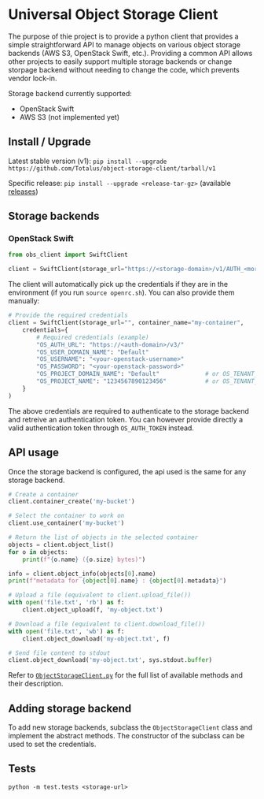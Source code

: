 
# Universal Object Storage Client

The purpose of thie project is to provide a python client that provides a simple straightforward API to manage objects on various object storage backends (AWS S3, OpenStack Swift, etc.). Providing a common API allows other projects to easily support multiple storage backends or change storpage backend without needing to change the code, which prevents vendor lock-in.

Storage backend currently supported:
- OpenStack Swift
- AWS S3 (not implemented yet)

## Install / Upgrade

Latest stable version (v1): `pip install --upgrade https://github.com/Totalus/object-storage-client/tarball/v1`

Specific release: `pip install --upgrade <release-tar-gz>` (available [releases](https://github.com/Totalus/object-storage-client/archive/refs/tags/1.0.0.tar.gz))

## Storage backends

### OpenStack Swift

```py
from obs_client import SwiftClient

client = SwiftClient(storage_url="https://<storage-domain>/v1/AUTH_<more_stuff_here>", container_name="my-container")
```

The client will automatically pick up the credentials if they are in the environment (if you run `source openrc.sh`). You can also provide them manually:

```py
# Provide the required credentials
client = SwiftClient(storage_url="", container_name="my-container",
    credentials={
        # Required credentials (example)
        "OS_AUTH_URL": "https://<auth-domain>/v3/"
        "OS_USER_DOMAIN_NAME": "Default"
        "OS_USERNAME": "<your-openstack-username>"
        "OS_PASSWORD": "<your-openstack-password>"
        "OS_PROJECT_DOMAIN_NAME": "Default"             # or OS_TENANT_NAME
        "OS_PROJECT_NAME": "1234567890123456"           # or OS_TENANT_ID
    }
)
```

The above credentials are required to authenticate to the storage backend and retreive an authentication token. You can however provide directly a valid authentication token through `OS_AUTH_TOKEN` instead.

## API usage

Once the storage backend is configured, the api used is the same for any storage backend.

```py
# Create a container
client.container_create('my-bucket')

# Select the container to work on
client.use_container('my-bucket')

# Return the list of objects in the selected container
objects = client.object_list()
for o in objects:
    print(f"{o.name} ({o.size} bytes)")

info = client.object_info(objects[0].name)
print(f"metadata for {object[0].name} : {object[0].metadata}")

# Upload a file (equivalent to client.upload_file())
with open('file.txt', 'rb') as f:
    client.object_upload(f, 'my-object.txt')

# Download a file (equivalent to client.download_file())
with open('file.txt', 'wb') as f:
    client.object_download('my-object.txt', f)

# Send file content to stdout
client.object_download('my-object.txt', sys.stdout.buffer)
```

Refer to [`ObjectStorageClient.py`](./src/ObjectStorageClient.py) for the full list of available methods and their description.


## Adding storage backend

To add new storage backends, subclass the `ObjectStorageClient` class and implement the abstract methods. The constructor of the subclass can be used to set the credentials.

## Tests

`python -m test.tests <storage-url>`